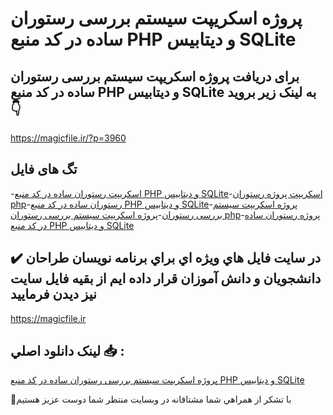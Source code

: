 # پروژه اسکریپت سیستم بررسی رستوران ساده در کد منبع PHP و دیتابیس SQLite

## برای دریافت پروژه اسکریپت سیستم بررسی رستوران ساده در کد منبع PHP و دیتابیس SQLite به لینک زیر بروید 👇

https://magicfile.ir/?p=3960

## تگ های فایل

-[اسکریپت رستوران ساده در کد منبع PHP و دیتابیس SQLite](https://magicfile.ir/product/%d9%be%d8%b1%d9%88%da%98%d9%87-%d8%a7%d8%b3%da%a9%d8%b1%db%8c%d9%be%d8%aa-%d8%b3%db%8c%d8%b3%d8%aa%d9%85-%d8%a8%d8%b1%d8%b1%d8%b3%db%8c-%d8%b1%d8%b3%d8%aa%d9%88%d8%b1%d8%a7%d9%86-php-sqlite/)-[اسکریپت پروژه رستوران php](https://magicfile.ir/product/%d9%be%d8%b1%d9%88%da%98%d9%87-%d8%a7%d8%b3%da%a9%d8%b1%db%8c%d9%be%d8%aa-%d8%b3%db%8c%d8%b3%d8%aa%d9%85-%d8%a8%d8%b1%d8%b1%d8%b3%db%8c-%d8%b1%d8%b3%d8%aa%d9%88%d8%b1%d8%a7%d9%86-php-sqlite/)-[رستوران ساده در کد منبع PHP و دیتابیس SQLite](https://magicfile.ir/product/%d9%be%d8%b1%d9%88%da%98%d9%87-%d8%a7%d8%b3%da%a9%d8%b1%db%8c%d9%be%d8%aa-%d8%b3%db%8c%d8%b3%d8%aa%d9%85-%d8%a8%d8%b1%d8%b1%d8%b3%db%8c-%d8%b1%d8%b3%d8%aa%d9%88%d8%b1%d8%a7%d9%86-php-sqlite/)-[پروژه اسکریپت سیستم بررسی رستوران](https://magicfile.ir/product/%d9%be%d8%b1%d9%88%da%98%d9%87-%d8%a7%d8%b3%da%a9%d8%b1%db%8c%d9%be%d8%aa-%d8%b3%db%8c%d8%b3%d8%aa%d9%85-%d8%a8%d8%b1%d8%b1%d8%b3%db%8c-%d8%b1%d8%b3%d8%aa%d9%88%d8%b1%d8%a7%d9%86-php-sqlite/)-[پروژه اسکریپت سیستم بررسی رستوران php](https://magicfile.ir/product/%d9%be%d8%b1%d9%88%da%98%d9%87-%d8%a7%d8%b3%da%a9%d8%b1%db%8c%d9%be%d8%aa-%d8%b3%db%8c%d8%b3%d8%aa%d9%85-%d8%a8%d8%b1%d8%b1%d8%b3%db%8c-%d8%b1%d8%b3%d8%aa%d9%88%d8%b1%d8%a7%d9%86-php-sqlite/)-[پروژه رستوران ساده در کد منبع PHP و دیتابیس SQLite](https://magicfile.ir/product/%d9%be%d8%b1%d9%88%da%98%d9%87-%d8%a7%d8%b3%da%a9%d8%b1%db%8c%d9%be%d8%aa-%d8%b3%db%8c%d8%b3%d8%aa%d9%85-%d8%a8%d8%b1%d8%b1%d8%b3%db%8c-%d8%b1%d8%b3%d8%aa%d9%88%d8%b1%d8%a7%d9%86-php-sqlite/)

## ✔️ در سايت فايل هاي ويژه اي براي برنامه نويسان طراحان دانشجويان و دانش آموزان قرار داده ايم از بقيه فايل سايت نيز ديدن فرماييد

https://magicfile.ir


## لينک دانلود اصلي 📥 :

[پروژه اسکریپت سیستم بررسی رستوران ساده در کد منبع PHP و دیتابیس SQLite](https://magicfile.ir/product/%d9%be%d8%b1%d9%88%da%98%d9%87-%d8%a7%d8%b3%da%a9%d8%b1%db%8c%d9%be%d8%aa-%d8%b3%db%8c%d8%b3%d8%aa%d9%85-%d8%a8%d8%b1%d8%b1%d8%b3%db%8c-%d8%b1%d8%b3%d8%aa%d9%88%d8%b1%d8%a7%d9%86-php-sqlite/) 


🙏با تشکر از همراهي شما مشتاقانه در وبسایت منتظر شما دوست عزیز هستیم

